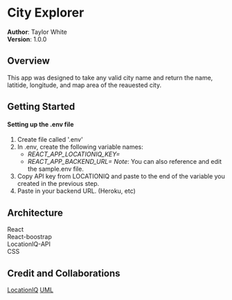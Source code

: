 # City Explorer

**Author**: Taylor White  
**Version**: 1.0.0

## Overview
This app was designed to take any valid city name and return the name, latitide, longitude, and map area of the reauested city.

## Getting Started

#### Setting up the .env file

1. Create file called '.env'
2. In .env, create the following variable names:
    - *REACT_APP_LOCATIONIQ_KEY=*
    - *REACT_APP_BACKEND_URL=*
    *Note*: You can also reference and edit the sample.env file.
3. Copy API key from LOCATIONIQ and paste to the end of the variable you created in the previous step.
4. Paste in your backend URL. (Heroku, etc)



## Architecture
React  
React-boostrap  
LocationIQ-API  
CSS  

## Credit and Collaborations
[LocationIQ](https://locationiq.com/docs)
[UML](https://drive.google.com/file/d/1dKorR6TiiY-5oosEViZm8Wr3AfR-sUMU/view?usp=sharing)
